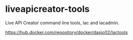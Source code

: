 # liveapicreator-tools

Live API Creator command line tools, lac and lacadmin.

https://hub.docker.com/repository/docker/dasjo02/lactools
